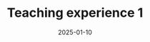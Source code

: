 ---
title: "Teaching experience 1"
collection: teaching
type: "Graduate course"
permalink: /teaching/2025-winter-teaching-ee260
venue: "University of California, Riverside"
date: 2025-01-10
# location: "City, Country"
---